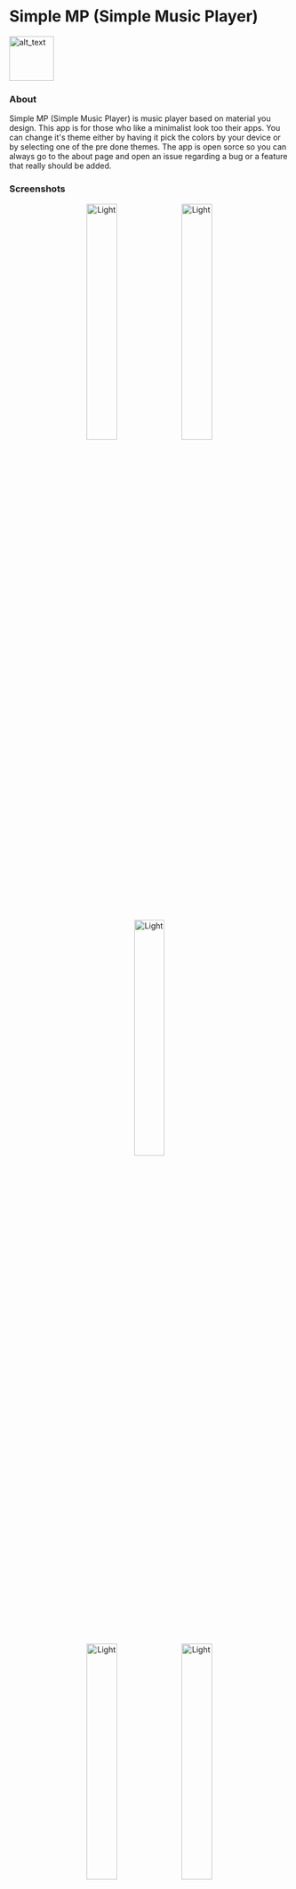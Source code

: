 # Simple MP (Simple Music Player)
[<img alt="alt_text" target="_blank" height="80px" src="https://user-images.githubusercontent.com/35658492/219074388-5bf313a0-892b-4641-ac5c-d4fe0b2ed230.png" />](https://play.google.com/store/apps/details?id=com.lighttigerxiv.simple.mp)
### About
Simple MP (Simple Music Player) is music player based on material you design.
This app is for those who like a minimalist look too their apps.
You can change it's theme either by having it pick the colors by your device or by selecting one of the pre done themes.
The app is open sorce so you can always go to the about page and open an issue regarding a bug or a feature that really should be added.

### Screenshots
<p align="center">
  <img alt="Light" src="https://user-images.githubusercontent.com/35658492/206914683-f52bdd42-7292-41d8-a7a6-a360d1f60b46.PNG" width="33%%">
  <img alt="Light" src="https://user-images.githubusercontent.com/35658492/206914686-19db0eee-7fca-4a12-972f-a4466d67f08f.PNG" width="33%%">
  <img alt="Light" src="https://user-images.githubusercontent.com/35658492/206914692-0527181d-6ed4-414d-870d-5f27d130f8c8.PNG" width="33%%">
</p>
<p align="center">
  <img alt="Light" src="https://user-images.githubusercontent.com/35658492/206914694-f9038dab-d86d-45db-aaf0-16ecc5a48a5e.PNG" width="33%%">
  <img alt="Light" src="https://user-images.githubusercontent.com/35658492/206914696-13433018-c751-4100-b733-9ace89309169.PNG" width="33%%">
  <img alt="Light" src="https://user-images.githubusercontent.com/35658492/206914701-393fd452-9406-41ff-a08b-883d99bd708a.PNG" width="33%%">
</p>
<p align="center">
  <img alt="Light" src="https://user-images.githubusercontent.com/35658492/206914705-76f4a6ef-fca1-4d48-be50-77d8963d0ddc.PNG" width="33%%">
  <img alt="Light" src="https://user-images.githubusercontent.com/35658492/206914707-5d6f1f9b-ebd7-454e-b6b0-6404ce4933f3.PNG" width="33%%">
</p>
